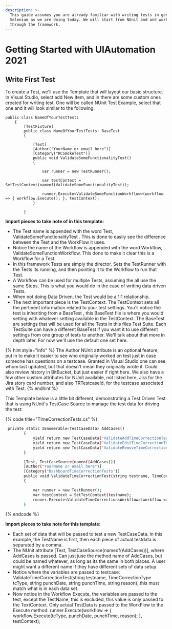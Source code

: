```yaml
---
description: >-
  This guide assumes you are already familiar with writing tests in general with
  Selenium as we are doing today. We will start from NUnit and and work our way
  through the framework.
---
```


# Getting Started with UIAutomation 2021

## Write First Test

To create a Test, we'll use the Template that will layout our basic structure. In Visual Studio, select add New Item, and in there are some custom ones created for writing test. One will be called NUnit Test Example, select that one and it will look similar to the following: 

```
public class NameOfYourTestTests
    {
        [TestFixture]
        public class NameOfYourTestTests: BaseTest
        {

            [Test]
            [Author("YourName or email here")]
            [Category("RCSmokeTest")]
            public void ValidateSomeFunctionalityTest()
            {

                var runner = new TestRunner();

                var testContext = SetTestContext(nameof(ValidateSomeFunctionalityTest));

                runner.Execute<ValidateSomeFunctionWorkflow>(workflow => { workflow.Execute(); }, testContext);
            }

        }
```

**Import pieces to take note of in this template:** 

* The Test name is appended with the word Test, ValidateSomeFunctionalityTest . This is done to easily see the difference between the Test and the WorkFlow it uses. 
* Notice the name of the Workflow is appended with the word Workflow, ValidateSomeFunctionWorkflow. This done to make it clear this is a Workflow for a Test. 
* In this framework Tests are simply the director. Sets the TestRunner with the Tests its running, and then pointing it to the Workflow to run that Test.  
* A Workflow can be used for multiple Tests, assuming the all use the same Steps. This is what you would do in the case of writing data driven Tests. 
* When not doing Data Driven, the Test would be a 1:1 relationship. 
* The next important piece is the TestContext. The TestContext sets all the pertinent information related to your test settings. You'll notice the test is inheriting from a BaseTest , this BaseTest file is where you would setting with whatever setting available in the TestContext. The BaseTest are settings that will be used for all the Tests in this files Test Suite. Each TestSuite can have a different BaseTest if you want it to use different settings from one group of tests to another. We'll talk about that more in depth later. For now we'll use the default one set here.

{% hint style="info" %}
 The Author NUnit attribute is an optional feature, put in to make it easier to see who originally worked on test just in case someone has questions on a testcase. Granted in Visual Studio one can see whom last updated, but that doesn't mean they originally wrote it. Could also review history in BitBucket, but just easier if right here. We also have a few other custom attributes for NUnit available, not listed here, Jira for the Jira story card number, and also TRTestcaseId, for the testcase associated with Test.
{% endhint %}

This Template below is a little bit different, demonstrating a Test Driven Test that is using NUnit's TestCase Source to manage the test data for driving the test:

{% code title="TImeCorrectionTests.cs" %}
```bash
 private static IEnumerable<TestCaseData> AddCases()
        {
            yield return new TestCaseData("ValidateAddTimeCorrectionTests", TimeCorrectionType.Add, PunchType.ClockIn, "04/15/21", "8:00 AM", "Automated Time Correction Add Test");
            yield return new TestCaseData("ValidateEditTimeCorrectionTests", TimeCorrectionType.Edit, PunchType.ClockIn, "04/15/21", "8:00 AM", "Automated Time Correction Edit Test");
            yield return new TestCaseData("ValidateRemoveTimeCorrectionTests", TimeCorrectionType.Remove, PunchType.ClockIn, "04/15/21", "8:00 AM", "Automated Time Correction Remove Test");
        }

        [Test, TestCaseSource(nameof(AddCases))]
        [Author("YourName or email here")]
        [Category("DashboardTimeCorrectionTests")]        
        public void ValidateTimeCorrectionTest(string testname, TimeCorrectionType tcType, string punchDate, string punchTime, string reason)
        {

            var runner = new TestRunner();
            var testContext = SetTestContext(testname);
            runner.Execute<ValidateTimeCorrectionsWorkflow>(workflow => { workflow.Execute(tcType, punchDate, punchTime, reason); }, testContext);
        }
```
{% endcode %}

**Import pieces to take note for this template:** 

* Each set of data that will be passed to test a new TestCaseData. In this example, the TestName is first, then each piece of actual testdata is separated by a comma. 
* The NUnit attribute \[Test, TestCaseSource\(nameof\(AddCases\)\)\], where AddCases is passed. Can just juse the method name of AddCases, but could be named whatever, as long as its the same in both places. A user might want a different name if they have different sets of data setup. 
* Notice where the variables are passed to testcase: ValidateTimeCorrectionTest\(string testname, TimeCorrectionType tcType, string punchDate, string punchTime, string reason\), this must match what is in each data set. 
* Now notice in the Workflow Execute, the variables are passed to the test, except the TestName, this is excluded, this value is only passed to the TextContext. Only actual TestData is passed to the WorkFlow to the Execute method:   runner.Execute\(workflow =&gt; { workflow.Execute\(tcType, punchDate, punchTime, reason\); }, testContext\);

